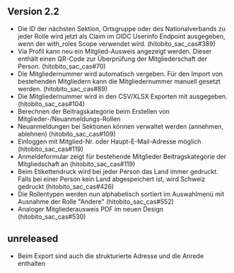 ## Version 2.2

* Die ID der nächsten Sektion, Ortsgruppe oder des Nationalverbands zu jeder Rolle wird jetzt als Claim im OIDC Userinfo Endpoint ausgegeben, wenn der with_roles Scope verwendet wird. (hitobito_sac_cas#389)
* Via Profil kann neu ein Mitglied-Ausweis angezeigt werden. Dieser enthält einen QR-Code zur Überprüfung der Mitgliederschaft der Person. (hitobito_sac_cas#70)
* Die Mitgliedernummer wird automatisch vergeben. Für den Import von bestehenden Mitgliedern kann die Mitgliedernummer manuell gesetzt werden. (hitobito_sac_cas#89)
* Die Mitgliedernummer wird in den CSV/XLSX Exporten mit ausgegeben. (hitobito_sac_cas#104)
* Berechnen der Beitragskategorie beim Erstellen von Mitglieder-/Neuanmeldungs-Rollen
* Neuanmeldungen bei Sektionen können verwaltet werden (annehmen, ablehnen) (hitobito_sac_cas#109)
* Einloggen mit Mitglied-Nr. oder Haupt-E-Mail-Adresse möglich (hitobito_sac_cas#119)
* Anmeldeformular zeigt für bestehende Mitglieder Beitragskategorie der Mitgliedschaft an (hitobito_sac_cas#119)
* Beim Etikettendruck wird bei jeder Person das Land immer gedruckt. Falls bei einer Person kein Land abgespeichert ist, wird Schweiz gedruckt (hitobito_sac_cas#426)
* Die Rollentypen werden nun alphabetisch sortiert im Auswahlmenü mit Ausnahme der Rolle "Andere" (hitobito_sac_cas#552)
* Analoger Mitgliederausweis PDF im neuen Design (hitobito_sac_cas#530)

## unreleased

*  Beim Export sind auch die strukturierte Adresse und die Anrede enthalten
